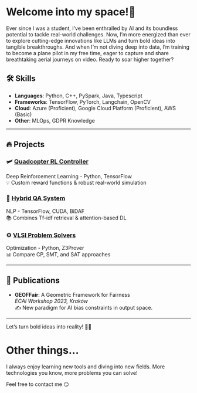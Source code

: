 # Welcome into my space!👋

Ever since I was a student, I’ve been enthralled by AI and its boundless potential to tackle real-world challenges. Now, I’m more
energized than ever to explore cutting-edge innovations like LLMs and turn bold ideas into tangible breakthroughs. And when
I’m not diving deep into data, I’m training to become a plane pilot in my free time, eager to capture and share breathtaking
aerial journeys on video. Ready to soar higher together?

## 🛠️ **Skills**
- **Languages**: Python, C++, PySpark, Java, Typescript
- **Frameworks**: TensorFlow, PyTorch, Langchain, OpenCV  
- **Cloud**: Azure (Proficient), Google Cloud Platform (Proficient), AWS (Basic)  
- **Other**: MLOps, GDPR Knowledge  

---

## 🔥 **Projects**
### 🛩️ [Quadcopter RL Controller](https://github.com/QuadCtrl/quad-ctrl)  
Deep Reinforcement Learning - Python, TensorFlow  
💡 Custom reward functions & robust real-world simulation  

### 🤖 [Hybrid QA System](https://github.com/Online-Trio/projecide_squad)  
NLP - TensorFlow, CUDA, BiDAF  
📚 Combines Tf-idf retrieval & attention-based DL  

### ⚙️ [VLSI Problem Solvers](https://github.com/VLSI-combinatorial-problem/VLSI-project)  
Optimization - Python, Z3Prover  
📊 Compare CP, SMT, and SAT approaches  

---

## 📢 **Publications**
- **GEOFFair**: A Geometric Framework for Fairness  
  _ECAI Workshop 2023, Kraków_  
  ✍️ New paradigm for AI bias constraints in output space.  

---

Let’s turn bold ideas into reality! 🧠✨  


# Other things...
I always enjoy learning new tools and diving into new fields. More technologies you know, more problems you can solve!

Feel free to contact me :smirk:
